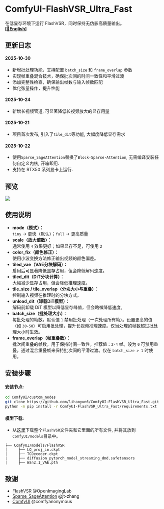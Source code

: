 # ComfyUI-FlashVSR_Ultra_Fast
在低显存环境下运行 FlashVSR，同时保持无伪影高质量输出。  
**[[📃English](./readme.md)]**

## 更新日志
#### 2025-10-30
- 新增批处理功能，支持配置 `batch_size` 和 `frame_overlap` 参数
- 实现帧重叠混合技术，确保批次间的时间一致性和平滑过渡
- 添加完整性检查，确保输出帧数与输入帧数匹配
- 优化张量操作，提升性能

#### 2025-10-24
- 新增长视频管道, 可显著降低长视频放大的显存用量  

#### 2025-10-21
- 项目首次发布, 引入了`tile_dit`等功能, 大幅度降低显存需求  

#### 2025-10-22
- 使用`Sparse_SageAttention`替换了`Block-Sparse-Attention`, 无需编译安装任何自定义内核, 开箱即用.  
- 支持在 RTX50 系列显卡上运行.  

## 预览
![](./img/preview.jpg)

## 使用说明
- **mode（模式）：**  
  `tiny` → 更快（默认）；`full` → 更高质量  
- **scale（放大倍数）：**  
  通常使用 `4` 效果更好；如果显存不足，可使用 `2`  
- **color_fix（颜色修正）：**  
  使用小波变换方法修正输出视频的颜色偏差。  
- **tiled_vae（VAE分块解码）：**  
  启用后可显著降低显存占用，但会降低解码速度。  
- **tiled_dit（DiT分块计算）：**  
  大幅减少显存占用，但会降低推理速度。  
- **tile_size / tile_overlap（分块大小与重叠）：**  
  控制输入视频在推理时的分块方式。  
- **unload_dit（卸载DiT模型）：**  
  解码前卸载 DiT 模型以降低显存峰值，但会略微降低速度。
- **batch_size（批处理大小）：**  
  每批处理的帧数。默认值 `1` 禁用批处理（一次处理所有帧）。设置更高的值（如 `30-50`）可启用批处理，提升长视频推理速度。仅当处理的帧数超过批处理大小时生效。
- **frame_overlap（帧重叠数）：**  
  批次间重叠的帧数，用于保持时间一致性。推荐值：`2-4` 帧。设为 `0` 可禁用重叠。通过混合重叠帧来保持批次间的平滑过渡。仅在 `batch_size > 1` 时使用。  

## 安装步骤

#### 安装节点:
```bash
cd ComfyUI/custom_nodes
git clone https://github.com/lihaoyun6/ComfyUI-FlashVSR_Ultra_Fast.git
python -m pip install -r ComfyUI-FlashVSR_Ultra_Fast/requirements.txt
```
#### 模型下载:
- 从[这里](https://huggingface.co/JunhaoZhuang/FlashVSR)下载整个`FlashVSR`文件夹和它里面的所有文件, 并将其放到`ComfyUI/models`目录中。  

```
├── ComfyUI/models/FlashVSR
|     ├── LQ_proj_in.ckpt
|     ├── TCDecoder.ckpt
|     ├── diffusion_pytorch_model_streaming_dmd.safetensors
|     ├── Wan2.1_VAE.pth
```

## 致谢
- [FlashVSR](https://github.com/OpenImagingLab/FlashVSR) @OpenImagingLab  
- [Sparse_SageAttention](https://github.com/jt-zhang/Sparse_SageAttention_API) @jt-zhang
- [ComfyUI](https://github.com/comfyanonymous/ComfyUI) @comfyanonymous
